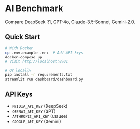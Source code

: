 # AI Benchmark

Compare DeepSeek R1, GPT-4o, Claude-3.5-Sonnet, Gemini-2.0.

## Quick Start

```bash
# With Docker
cp .env.example .env  # Add API keys
docker-compose up
# Visit http://localhost:8501

# Or locally
pip install -r requirements.txt
streamlit run dashboard/dashboard.py
```

## API Keys

- `NVIDIA_API_KEY` (DeepSeek)
- `OPENAI_API_KEY` (GPT)
- `ANTHROPIC_API_KEY` (Claude)
- `GOOGLE_API_KEY` (Gemini)
